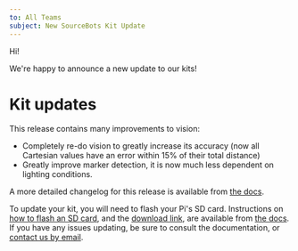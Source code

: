 ```yaml
---
to: All Teams
subject: New SourceBots Kit Update
---
```


Hi!

We're happy to announce a new update to our kits!

# Kit updates
This release contains many improvements to vision:
- Completely re-do vision to greatly increase its accuracy (now all Cartesian values have an error within 15% of their total distance)
- Greatly improve marker detection, it is now much less dependent on lighting conditions.

A more detailed changelog for this release is available from [the docs](https://docs.sourcebots.co.uk/updates/mar-2018/).

To update your kit, you will need to flash your Pi's SD card. Instructions on [how to flash an SD card](sd-card-flashing), and the [download link](dl-link), are available from [the docs](updating-pi). If you have any issues updating, be sure to consult the documentation, or [contact us by email](techsupport).

[sd-card-flashing]: https://docs.sourcebots.co.uk/kit/pi/sd-card/
[dl-link]: https://docs.sourcebots.co.uk/updates/march-2018/
[updating-pi]: https://docs.sourcebots.co.uk/kit/pi/#updating-your-pi
[techsupport]: mailto:techsupport@sourcebots.co.uk
